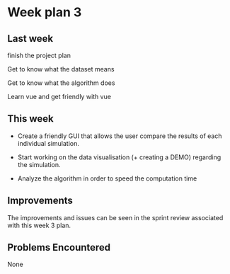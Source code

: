 # Week plan 3

## Last week
finish the project plan

Get to know what the dataset means

Get to know what the algorithm does

Learn vue and get friendly with vue



## This week
* Create a friendly GUI that allows the user compare the results of each individual simulation.

* Start working on the data visualisation (+ creating a DEMO) regarding the simulation.

* Analyze the algorithm in order to speed the computation time


## Improvements
The improvements and issues can be seen in the sprint review associated with this week 3 plan.

## Problems Encountered
None
